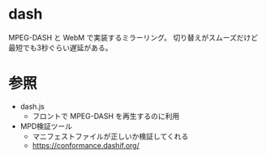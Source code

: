 # dash

MPEG-DASH と WebM で実装するミラーリング。
切り替えがスムーズだけど最短でも3秒ぐらい遅延がある。

# 参照

- dash.js
    - フロントで MPEG-DASH を再生するのに利用
- MPD検証ツール
  - マニフェストファイルが正しいか検証してくれる
  - https://conformance.dashif.org/